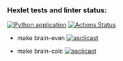 ### Hexlet tests and linter status:
[![Python application](https://github.com/svyatoslavoh/python-project-lvl1/actions/workflows/make-lint.yml/badge.svg)](https://github.com/svyatoslavoh/python-project-lvl1/actions/workflows/make-lint.yml)
[![Actions Status](https://github.com/svyatoslavoh/python-project-lvl1/workflows/hexlet-check/badge.svg)](https://github.com/svyatoslavoh/python-project-lvl1/actions)

* make brain-even
[![asciicast](https://asciinema.org/a/olKZZnsC5IYqnk5fdlVP8qZWw.svg)](https://asciinema.org/a/olKZZnsC5IYqnk5fdlVP8qZWw)

* make brain-calc
[![asciicast](https://asciinema.org/a/w1e81Hx6JjzexPgQYgIugJlzc.svg)](https://asciinema.org/a/w1e81Hx6JjzexPgQYgIugJlzc)